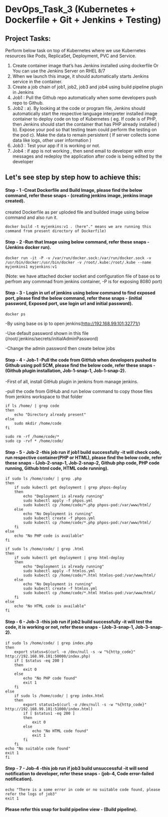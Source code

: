 # DevOps_Task_3 (Kubernetes + Dockerfile + Git + Jenkins + Testing)

## Project Tasks:
Perform below task on top of Kubernetes where we use Kubernetes resources like Pods, ReplicaSet, Deployment, PVC and Service.

1. Create container image that’s has Jenkins installed  using dockerfile  Or You can use the Jenkins Server on RHEL 8/7
2. When we launch this image, it should automatically starts Jenkins service in the container.
3. Create a job chain of job1, job2, job3 and  job4 using build pipeline plugin in Jenkins 
4. Job1 : Pull  the Github repo automatically when some developers push repo to Github.
5. Job2 : 
    a). By looking at the code or program file, Jenkins should automatically start the respective language interpreter installed image container to deploy code on top of Kubernetes ( eg. If code is of  PHP, then Jenkins should start the container that has PHP already installed )
    b).  Expose your pod so that testing team could perform the testing on the pod
    c). Make the data to remain persistent ( If server collects some data like logs, other user information )
6. Job3 : Test your app if it  is working or not.
7. Job4 : if app is not working , then send email to developer with error messages and redeploy the application after code is being edited by the developer

## Let's see step by step how to achieve this:

#### Step - 1 -Creat Dockerfile and Build Image, please find the below command, refer these snaps - (creating jenkins image, jenkins image created).
created Dockerfile as per uploded file and builded image using below command and also run it.
```
docker build -t myjenkins:v1 . (here"." means we are running this command from present directory of Dockerfile)
```

#### Step - 2 -Run that Image using below command, refer these snaps - (Jenkins docker run).
```
docker run -it -P -v /var/run/docker.sock:/var/run/docker.sock -v /usr/bin/docker:/usr/bin/docker -v /root/.kube:/root/.kube --name myjenkins1 myjenkins:v1
```
(Note: we have attached docker socket and configuration file of base os to perfrom any commnad from jenkins container, -P is for exposing 8080 port)

#### Step - 3 - Login in url of jenkins using below command to find exposed port, please find the below command, refer these snaps - (initial password, Exposed port, use login url and initial password).
```
docker ps
```
-By using base os ip to open jenkins(http://192.168.99.101:32771/)

-Use default password shown in this file (/root/.jenkins/secrets/initialAdminPassword) 

-Change the admin password then create below jobs

#### Step - 4 - Job-1 -Pull the code from GitHub when developers pushed to Github using poll SCM, please find the below code, refer these snaps - (Github plugin installation, Job-1-snap-1, Job-1-snap-2).
-First of all, install GitHub plugin in jenkins from manage jenkins.

-pull the code from GitHub and run below command to copy those files from jenkins workspace to that folder
```
if ls /home/ | grep code
then
	echo "Directory already present"
else
	sudo mkdir /home/code
fi

sudo rm -rf /home/code/*
sudo cp -rvf * /home/code/
```

#### Step - 5 - Job-2 -this job run if job1 build successfully -it will check code, run respective container(PHP or HTML), please find the below code, refer these snaps - (Job-2-snap-1, Job-2-snap-2, Github php code, PHP code running, Github html code, HTML code running).

```
if sudo ls /home/code/ | grep .php
then
	if sudo kubectl get deployment | grep phpos-deploy
	then
		echo "Deployment is already running"
		sudo kubectl apply -f phpos.yml
		sudo kubectl cp /home/code/*.php phpos-pod:/var/www/html/
    else
		echo "No Deployment is running"
        sudo kubectl create -f phpos.yml
        sudo kubectl cp /home/code/*.php phpos-pod:/var/www/html/
    fi
else
	echo "No PHP code is available"
fi

if sudo ls /home/code/ | grep .html
then
	if sudo kubectl get deployment | grep html-deploy
	then
		echo "Deployment is already running"
		sudo kubectl apply -f htmlos.yml
		sudo kubectl cp /home/code/*.html htmlos-pod:/var/www/html/
	else
		echo "No Deployment is running"
        sudo kubectl create -f htmlos.yml
        sudo kubectl cp /home/code/*.html htmlos-pod:/var/www/html/
    fi
else
	echo "No HTML code is available"
fi
```

#### Step - 6 - Job-3 -this job run if job2 build successfully -it will test the code, it is working or not, refer these snaps - (Job-3-snap-1, Job-3-snap-2).

```
if sudo ls /home/code/ | grep index.php
then
	export status=$(curl -o /dev/null -s -w "%{http_code}" http://192.168.99.101:50000/index.php)
	if [ $status -eq 200 ]
	then
		exit 0
	else
		echo "No PHP code found"
		exit 1
	fi
else
	if sudo ls /home/code/ | grep index.html
	then
		export status1=$(curl -o /dev/null -s -w "%{http_code}" http://192.168.99.101:51000/index.html)
		if [ $status1 -eq 200 ]
		then
			exit 0
		else
			echo "No HTML code found"
			exit 1
		fi
	fi
echo "No suitable code found"
exit 1
fi
```

#### Step - 7 - Job-4 -this job run if job3 build unsuccessful -it will send notification to developer, refer these snaps - (job-4, Code error-failed notification).
```
echo "There is a some error in code or no suitable code found, please refer the logs of job3"
exit 1
```

#### Please refer this snap for build pipeline view - (Build pipeline).
